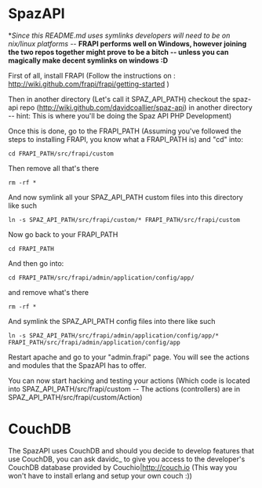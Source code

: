 SpazAPI
=======

**Since this README.md uses symlinks developers will need to be on *nix/linux platforms** -- **FRAPI performs well on Windows, however joining the two repos together might prove to be a bitch -- unless you can magically make decent symlinks on windows :D**

First of all, install FRAPI (Follow the instructions on : http://wiki.github.com/frapi/frapi/getting-started )

Then in another directory (Let's call it SPAZ_API_PATH)  checkout the spaz-api repo (http://wiki.github.com/davidcoallier/spaz-api) in another directory -- hint: This is where you'll be doing the Spaz API PHP Development)

Once this is done, go to the FRAPI_PATH (Assuming you've followed the steps to installing FRAPI, you know what a FRAPI_PATH is) and "cd" into:

	cd FRAPI_PATH/src/frapi/custom

Then remove all that's there

	rm -rf *

And now symlink all your SPAZ_API_PATH custom files into this directory like such

	ln -s SPAZ_API_PATH/src/frapi/custom/* FRAPI_PATH/src/frapi/custom

Now go back to your FRAPI_PATH 

	cd FRAPI_PATH

And then go into:

	cd FRAPI_PATH/src/frapi/admin/application/config/app/

and remove what's there

	rm -rf *

And symlink the SPAZ_API_PATH config files into there like such

	ln -s SPAZ_API_PATH/src/frapi/admin/application/config/app/* FRAPI_PATH/src/frapi/admin/application/config/app


Restart apache and go to your "admin.frapi" page. You will see the actions and modules that the SpazAPI has to offer. 

You can now start hacking and testing  your actions (Which code is located into SPAZ_API_PATH/src/frapi/custom -- The actions (controllers) are in SPAZ_API_PATH/src/frapi/custom/Action)


CouchDB
======= 
The SpazAPI uses CouchDB and should you decide to develop features that use CouchDB, you can ask davidc_ to give you access to the developer's CouchDB database provided by Couchio|http://couch.io (This way you won't have to install erlang and setup your own couch :))
